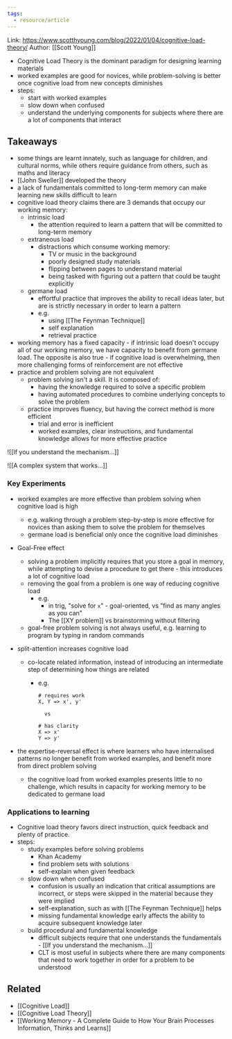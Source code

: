 ```yaml
---
tags:
  - resource/article
---
```


Link: https://www.scotthyoung.com/blog/2022/01/04/cognitive-load-theory/
Author: [[Scott Young]]

- Cognitive Load Theory is the dominant paradigm for designing learning materials
- worked examples are good for novices, while problem-solving is better once cognitive load from new concepts diminishes
- steps:
  - start with worked examples
  - slow down when confused
  - understand the underlying components for subjects where there are a lot of components that interact

## Takeaways

- some things are learnt innately, such as language for children, and cultural norms, while others require guidance from others, such as maths and literacy
- [[John Sweller]] developed the theory
- a lack of fundamentals committed to long-term memory can make learning new skills difficult to learn
- cognitive load theory claims there are 3 demands that occupy our working memory:
  - intrinsic load
    - the attention required to learn a pattern that will be committed to long-term memory
  - extraneous load
    - distractions which consume working memory:
      - TV or music in the background
      - poorly designed study materials
      - flipping between pages to understand material
      - being tasked with figuring out a pattern that could be taught explicitly
  - germane load
    - effortful practice that improves the ability to recall ideas later, but are is strictly necessary in order to learn a pattern
    - e.g.
      - using [[The Feynman Technique]]
      - self explanation
      - retrieval practice
- working memory has a fixed capacity - if intrinsic load doesn't occupy all of our working memory, we have capacity to benefit from germane load. The opposite is also true - if cognitive load is overwhelming, then more challenging forms of reinforcement are not effective
- practice and problem solving are not equivalent
  - problem solving isn't a skill. It is composed of:
    - having the knowledge required to solve a specific problem
    - having automated procedures to combine underlying concepts to solve the problem
  - practice improves fluency, but having the correct method is more efficient
    - trial and error is inefficient
    - worked examples, clear instructions, and fundamental knowledge allows for more effective practice

![[If you understand the mechanism...]]

![[A complex system that works...]]

### Key Experiments

- worked examples are more effective than problem solving when cognitive load is high
  - e.g. walking through a problem step-by-step is more effective for novices than asking them to solve the problem for themselves
  - germane load is beneficial only once the cognitive load diminishes
- Goal-Free effect
  - solving a problem implicitly requires that you store a goal in memory, while attempting to devise a procedure to get there - this introduces a lot of cognitive load
  - removing the goal from a problem is one way of reducing cognitive load
    - e.g.
      - in trig, "solve for `x`" - goal-oriented, vs "find as many angles as you can"
      - The [[XY problem]] vs brainstorming without filtering
  - goal-free problem solving is not always useful, e.g. learning to program by typing in random commands
- split-attention increases cognitive load

  - co-locate related information, instead of introducing an intermediate step of determining how things are related

    - e.g.

      ```
      # requires work
      X, Y => x', y'

        vs

      # has clarity
      X => x'
      Y => y'
      ```

- the expertise-reversal effect is where learners who have internalised patterns no longer benefit from worked examples, and benefit more from direct problem solving
  - the cognitive load from worked examples presents little to no challenge, which results in capacity for working memory to be dedicated to germane load

### Applications to learning

- Cognitive load theory favors direct instruction, quick feedback and plenty of practice.
- steps:
  - study examples before solving problems
    - Khan Academy
    - find problem sets with solutions
    - self-explain when given feedback
  - slow down when confused
    - confusion is usually an indication that critical assumptions are incorrect, or steps were skipped in the material because they were implied
    - self-explanation, such as with [[The Feynman Technique]] helps
    - missing fundamental knowledge early affects the ability to acquire subsequent knowledge later
  - build procedural and fundamental knowledge
    - difficult subjects require that one understands the fundamentals - [[If you understand the mechanism...]]
    - CLT is most useful in subjects where there are many components that need to work together in order for a problem to be understood

## Related

- [[Cognitive Load]]
- [[Cognitive Load Theory]]
- [[Working Memory - A Complete Guide to How Your Brain Processes Information, Thinks and Learns]]
